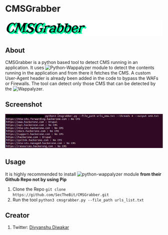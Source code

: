 # CMSGrabber
![alt text](https://github.com/SecTheBit/CMSGrabber/blob/main/Media/CMSGrabber.png)

## About

CMSGrabber is a python based tool to detect CMS running in an application. It uses ![Python-Wappalyzer](https://github.com/chorsley/python-Wappalyzer) module to detect the contents running in the application and from there it fetches the CMS. A custom User-Agent header is already been added in the code to bypass the WAFs or  Firewalls. 
The tool can detect only those CMS that can be detected by the ![Wappalyzer](https://www.wappalyzer.com/).

## Screenshot
![alt_text](https://github.com/SecTheBit/CMSGrabber/blob/main/Media/tmp.png)

## Usage

It is highly recommended to install ![python-wappalyzer](https://github.com/chorsley/python-Wappalyzer) module  **from their Github Repo not by using Pip** 

1. Clone the Repo 
    ``` git clone https://github.com/SecTheBit/CMSGrabber.git ```
2. Run the tool 
    ``` python3 cmsgrabber.py --file_path urls_list.txt ```

## Creator
1. Twitter: [Divyanshu Diwakar](https://twitter.com/ddiwakr)








